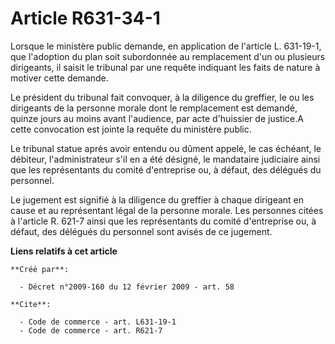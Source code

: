 # Article R631-34-1

Lorsque le ministère public demande, en application de l'article L. 631-19-1, que l'adoption du plan soit subordonnée au
remplacement d'un ou plusieurs dirigeants, il saisit le tribunal par une requête indiquant les faits de nature à motiver
cette demande. 

Le président du tribunal fait convoquer, à la diligence du greffier, le ou les dirigeants de la personne morale dont le
remplacement est demandé, quinze jours au moins avant l'audience, par acte d'huissier de justice.A cette convocation est
jointe la requête du ministère public. 

Le tribunal statue après avoir entendu ou dûment appelé, le cas échéant, le débiteur, l'administrateur s'il en a été désigné,
le mandataire judiciaire ainsi que les représentants du comité d'entreprise ou, à défaut, des délégués du personnel. 

Le jugement est signifié à la diligence du greffier à chaque dirigeant en cause et au représentant légal de la personne
morale. Les personnes citées à l'article R. 621-7 ainsi que les représentants du comité d'entreprise ou, à défaut, des
délégués du personnel sont avisés de ce jugement.

**Liens relatifs à cet article**

	**Créé par**:

	  - Décret n°2009-160 du 12 février 2009 - art. 58

	**Cite**:

	  - Code de commerce - art. L631-19-1
	  - Code de commerce - art. R621-7
